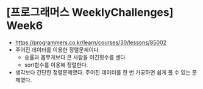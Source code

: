 # [프로그래머스 WeeklyChallenges] Week6
- https://programmers.co.kr/learn/courses/30/lessons/85002
- 주어진 데이터를 이용한 정렬문제이다.
  - 승률과 몸무게보다 큰 사람을 이긴횟수를 센다.
  - sort함수를 이용해 정렬한다.
- 생각보다 간단한 정렬문제였다. 주어진 데이터를 한 번 가공하면 쉽게 풀 수 있는 문제였다.